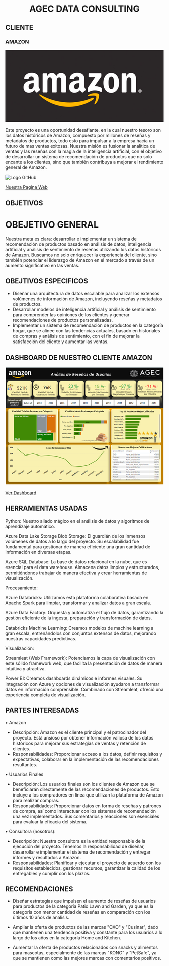 <div align="center">
  <h1>AGEC DATA CONSULTING</h1>
</div>

## CLIENTE

### AMAZON

![logoamazon](https://github.com/AngelaMina/Proyecto-Grupal-Amazon/blob/main/imagenes/logoamazon.PNG)

Este proyecto es una oportunidad desafiante, en la cual nuestro tesoro son los datos históricos de Amazon, compuesto por millones de reseñas y metadatos de productos, todo esto para impulsar a la empresa hacia un futuro de mas ventas exitosas. Nuestra misión es fusionar la analítica de ventas y las reseñas con la magia de la inteligencia artificial, con el objetivo de desarrollar un sistema de recomendación de productos que no solo encante a los clientes, sino que también contribuya a mejorar el rendimiento general de Amazon.

![Logo GitHub](https://github.com/AngelaMina/Proyecto-Grupal-Amazon/assets/132381850/b83b54fb-3dc3-4d4f-a808-659b1cb86846)

[Nuestra Pagina Web](https://agecdata.azurewebsites.net/)

## OBJETIVOS

# OBEJETIVO GENERAL

Nuestra meta es clara: desarrollar e implementar un sistema de recomendación de productos basado en análisis de datos, inteligencia artificial y análisis de sentimiento de reseñas utilizando los datos históricos de Amazon. Buscamos no solo enriquecer la experiencia del cliente, sino también potenciar el liderazgo de Amazon en el mercado a través de un aumento significativo en las ventas.

## OBEJTIVOS ESPECIFICOS

- Diseñar una arquitectura de datos escalable para analizar los extensos volúmenes de información de Amazon, incluyendo reseñas y metadatos de productos.
- Desarrollar modelos de inteligencia artificial y análisis de sentimiento para comprender las opiniones de los clientes y generar recomendaciones de productos personalizadas.
- Implementar un sistema de recomendación de productos en la categoría hogar, que se alinee con las tendencias actuales, basado en historiales de compras y análisis de sentimiento, con el fin de mejorar la satisfacción del cliente y aumentar las ventas.

## DASHBOARD DE NUESTRO CLIENTE AMAZON

![dashboard](https://github.com/AngelaMina/Proyecto-Grupal-Amazon/blob/main/imagenes/dashboard.png)

[Ver Dashboard](https://app.powerbi.com/groups/me/reports/ac323460-6e6f-4189-b21a-2c3e603423e6/ReportSection?experience=power-bi)

## HERRAMIENTAS USADAS

Python: Nuestro aliado mágico en el análisis de datos y algoritmos de aprendizaje automático.

Azure Data Lake Storage Blob Storage: El guardián de los inmensos volúmenes de datos a lo largo del proyecto. Su escalabilidad fue fundamental para gestionar de manera eficiente una gran cantidad de información en diversas etapas.

Azure SQL Database: La base de datos relacional en la nube, que es esencial para el data warehouse. Almacena datos limpios y estructurados, permitiéndonos trabajar de manera efectiva y crear herramientas de visualización.

Procesamiento:

Azure Databricks: Utilizamos esta plataforma colaborativa basada en Apache Spark para limpiar, transformar y analizar datos a gran escala.

Azure Data Factory: Orquesta y automatiza el flujo de datos, garantizando la gestión eficiente de la ingesta, preparación y transformación de datos.

Databricks Machine Learning: Creamos modelos de machine learning a gran escala, entrenándolos con conjuntos extensos de datos, mejorando nuestras capacidades predictivas.

Visualización:

Streamleat (Web Framework): Potenciamos la capa de visualización con este sólido framework web, que facilita la presentación de datos de manera intuitiva y atractiva.

Power BI: Creamos dashboards dinámicos e informes visuales. Su integración con Azure y opciones de visualización ayudaron a transformar datos en información comprensible. Combinado con Streamleat, ofreció una experiencia completa de visualización.

## PARTES INTERESADAS 

• Amazon

- Descripción: Amazon es el cliente principal y el patrocinador del proyecto. Está ansioso por obtener información valiosa de los datos históricos para mejorar sus estrategias de ventas y retención de clientes.
- Responsabilidades: Proporcionar acceso a los datos, definir requisitos y expectativas, colaborar en la implementación de las recomendaciones resultantes.

• Usuarios Finales

- Descripción: Los usuarios finales son los clientes de Amazon que se beneficiarán directamente de las recomendaciones de productos. Esto incluye a los compradores en línea que utilizan la plataforma de Amazon para realizar compras.
- Responsabilidades: Proporcionar datos en forma de reseñas y patrones de compra, así como interactuar con los sistemas de recomendación una vez implementados. Sus comentarios y reacciones son esenciales para evaluar la eficacia del sistema.

• Consultora (nosotros):

- Descripción: Nuestra consultora es la entidad responsable de la ejecución del proyecto. Tenemos la responsabilidad de diseñar, desarrollar e implementar el sistema de recomendación y entregar informes y resultados a Amazon.
- Responsabilidades: Planificar y ejecutar el proyecto de acuerdo con los requisitos establecidos, gestionar recursos, garantizar la calidad de los entregables y cumplir con los plazos.

## RECOMENDACIONES

- Diseñar estrategias que impulsen el aumento de reseñas de usuarios para productos de la categoría Patio Lawn and Garden, ya que es la categoría con menor cantidad de reseñas en comparación con los últimos 10 años de análisis.

- Ampliar la oferta de productos de las marcas "OXO" y "Cusinar", dado que mantienen una tendencia positiva y constante para los usuarios a lo largo de los años en la categoría Home and Kitchen.

- Aumentar la oferta de productos relacionados con snacks y alimentos para mascotas, especialmente de las marcas "KONG" y "PetSafe", ya que se mantienen como las mejores marcas con comentarios positivos.



